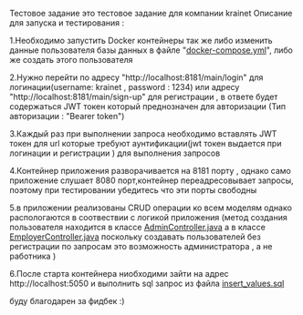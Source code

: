 Тестовое задание 
это тестовое задание для компании krainet 
Описание для запуска и тестирования :

1.Необходимо запустить Docker контейнеры так же либо изменить данные пользователя базы данных в файле "[docker-compose.yml](docker-compose.yml)", либо же создать этого пользователя

2.Нужно перейти по адресу "http://localhost:8181/main/login" для логинации(username: krainet , password : 1234) или адресу "http://localhost:8181/main/sign-up" для регистрации , в ответе будет содержаться JWT токен который преднозначен для авторизации (Тип авторизации : "Bearer token")

3.Каждый раз при выполнении запроса необходимо вставлять JWT токен для url которые требуют аунтификации(jwt токен выдается при логинации и регистрации ) для выполнения запросов

4.Контейнер приложения разворачивается на 8181 порту , однако само приложение слушает 8080 порт,контейнер переадресовывает запросы, поэтому при тестировании убедитесь что эти порты свободны 

5.в приложении реализованы CRUD операции ко всем моделям однако распологаются в соотвествии с логикой приложения (метод создания пользователя находится в классе [AdminController.java](src%2Fmain%2Fjava%2Fcom%2Fkrainet%2Ftimetrack%2Fcontroller%2FAdminController.java) а в классе [EmployerController.java](src%2Fmain%2Fjava%2Fcom%2Fkrainet%2Ftimetrack%2Fcontroller%2FEmployerController.java) поскольку создавать пользователей без регистрации по запросам это возможность администратора , а не работника )

6.После старта контейнера ниобходими зайти на адрес http://localhost:5050 и выполнить sql запрос из файла [insert_values.sql](struct%2Fdb%2Finsert_values.sql)

буду благодарен за фидбек :)

